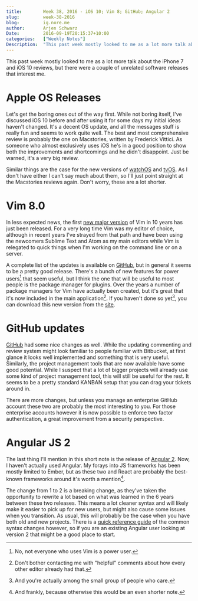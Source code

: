 ```yaml
---
title:        Week 38, 2016 - iOS 10; Vim 8; GitHub; Angular 2
slug:         week-38-2016
blog:         ig.nore.me  
author:       Arjen Schwarz  
Date:         2016-09-19T20:15:37+10:00
categories:   ["Weekly Notes"]
Description:  "This past week mostly looked to me as a lot more talk about the iPhone 7 and iOS 10 reviews, but there were a couple of unrelated software releases that interest me."
---
```


This past week mostly looked to me as a lot more talk about the iPhone 7 and iOS 10 reviews, but there were a couple of unrelated software releases that interest me.

# Apple OS Releases

Let's get the boring ones out of the way first. While not boring itself, I've discussed iOS 10 before and after using it for some days my initial ideas haven't changed. It's a decent OS update, and all the messages stuff is really fun and seems to work quite well. The best and most comprehensive review is probably the one on Macstories, written by Frederick Vittici. As someone who almost exclusively uses iOS he's in a good position to show both the improvements and shortcomings and he didn't disappoint. Just be warned, it's a very big review.

Similar things are the case for the new versions of [watchOS][watchos3] and [tvOS][tvos]. As I don't have either I can't say much about them, so I'll just point straight at the Macstories reviews again. Don't worry, these are a lot shorter.

[ios10]: https://www.macstories.net/stories/ios-10-the-macstories-review/

[watchos3]: https://www.macstories.net/stories/watchos-3-review/

[tvos]: https://www.macstories.net/reviews/tvos-adds-dark-mode-siri-enhancements-and-more/

# Vim 8.0

In less expected news, the first [new major version][vimnotes] of Vim in 10 years has just been released. For a very long time Vim was my editor of choice, although in recent years I've strayed from that path and have been using the newcomers Sublime Text and Atom as my main editors while Vim is relegated to quick things when I'm working on the command line or on a server.

A complete list of the updates is available on [GitHub][vimupdates], but in general it seems to be a pretty good release. There's a bunch of new features for power users[^vimusers] that seem useful, but I think the one that will be useful to most people is the package manager for plugins. Over the years a number of package managers for Vim have actually been created, but it's great that it's now included in the main application[^dontbother]. If you haven't done so yet[^bored], you can download this new version from the [site][vim].

[vimnotes]: https://groups.google.com/forum/#!topic/vim_announce/EKTuhjF3ET0

[vimupdates]: https://raw.githubusercontent.com/vim/vim/master/runtime/doc/version8.txt

[^vimusers]: No, not everyone who uses Vim is a power user.

[^dontbother]: Don't bother contacting me with "helpful" comments about how every other editor already had that.

[^bored]: And you're actually among the small group of people who care.

[vim]: http://www.vim.org/

# GitHub updates

[GitHub][github] had some nice changes as well. While the updating commenting and review system might look familiar to people familiar with Bitbucket, at first glance it looks well implemented and something that is very useful. Similarly, the project management tools that are now available have some good potential. While I suspect that a lot of bigger projects will already use some kind of project management tool, this will still be useful for the rest. It seems to be a pretty standard KANBAN setup that you can drag your tickets around in.

There are more changes, but unless you manage an enterprise GitHub account these two are probably the most interesting to you. For those enterprise accounts however it is now possible to enforce two factor authentication, a great improvement from a security perspective.

[github]: https://github.com/blog/2256-a-whole-new-github-universe-announcing-new-tools-forums-and-features

# Angular JS 2

The last thing I'll mention in this short note is the release of [Angular 2][angular]. Now, I haven't actually used Angular. My forays into JS frameworks has been mostly limited to Ember, but as these two and React are probably the best-known frameworks around it's worth a mention[^notmuchtosay].

The change from 1 to 2 is a breaking change, as they've taken the opportunity to rewrite a lot  based on what was learned in the 6 years between these two releases. This means a lot cleaner syntax and will likely make it easier to pick up for new users, but might also cause some issues when you transition. As usual, this will probably be the case when you have both old and new projects. There is a [quick reference guide][syntax] of the common syntax changes however, so if you are an existing Angular user looking at version 2 that might be a good place to start.

[angular]: https://angularjs.org

[^notmuchtosay]: And frankly, because otherwise this would be an even shorter note.

[syntax]: https://angular.io/docs/ts/latest/cookbook/a1-a2-quick-reference.html
